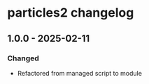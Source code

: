 # particles2 changelog

## 1.0.0 - 2025-02-11

### Changed

- Refactored from managed script to module